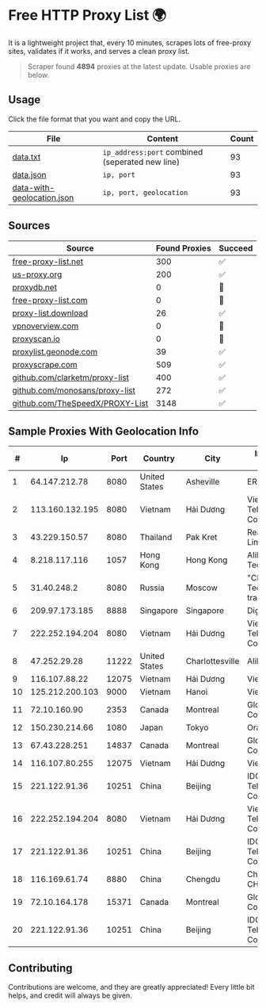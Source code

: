 
# Free HTTP Proxy List 🌍

It is a lightweight project that, every 10 minutes, scrapes lots of free-proxy sites, validates if it works, and serves a clean proxy list.


> Scraper found **4894** proxies at the latest update. Usable proxies are below.

## Usage

Click the file format that you want and copy the URL.


|File|Content|Count|
|----|-------|-----|
|[data.txt](https://raw.githubusercontent.com/themiralay/Proxy-List-World/master/data.txt)|`ip_address:port` combined (seperated new line)|93|
|[data.json](https://raw.githubusercontent.com/themiralay/Proxy-List-World/master/data.json)|`ip, port`|93|
|[data-with-geolocation.json](https://raw.githubusercontent.com/themiralay/Proxy-List-World/master/data-with-geolocation.json)|`ip, port, geolocation`|93|

## Sources

|Source|Found Proxies|Succeed|
|------|-------------|-------|
|[free-proxy-list.net](https://free-proxy-list.net)|300|✅|
|[us-proxy.org](https://www.us-proxy.org)|200|✅|
|[proxydb.net](http://proxydb.net)|0|🚫|
|[free-proxy-list.com](https://free-proxy-list.com/?page=&port=&type%5B%5D=http&type%5B%5D=https&up_time=0&search=Search)|0|🚫|
|[proxy-list.download](https://www.proxy-list.download/HTTP)|26|✅|
|[vpnoverview.com](https://vpnoverview.com/privacy/anonymous-browsing/free-proxy-servers)|0|🚫|
|[proxyscan.io](https://www.proxyscan.io)|0|🚫|
|[proxylist.geonode.com](https://proxylist.geonode.com/api/proxy-list?limit=300&page=1&sort_by=lastChecked&sort_type=desc&protocols=http,https)|39|✅|
|[proxyscrape.com](https://api.proxyscrape.com/v2/?request=displayproxies&protocol=http&timeout=10000&country=all&ssl=all&anonymity=all)|509|✅|
|[github.com/clarketm/proxy-list](https://raw.githubusercontent.com/clarketm/proxy-list/master/proxy-list-raw.txt)|400|✅|
|[github.com/monosans/proxy-list](https://raw.githubusercontent.com/monosans/proxy-list/main/proxies/http.txt)|272|✅|
|[github.com/TheSpeedX/PROXY-List](https://raw.githubusercontent.com/TheSpeedX/PROXY-List/master/http.txt)|3148|✅|


## Sample Proxies With Geolocation Info

|#|Ip|Port|Country|City|Internet Service Provider|
|-|--|----|-------|----|-------------------------|
|1|64.147.212.78|8080|United States|Asheville|ERC Broadband|
|2|113.160.132.195|8080|Vietnam|Hải Dương|VietNam Post and Telecom Corporation|
|3|43.229.150.57|8080|Thailand|Pak Kret|Readyidc Company Limited|
|4|8.218.117.116|1057|Hong Kong|Hong Kong|Alibaba (US) Technology Co., Ltd.|
|5|31.40.248.2|8080|Russia|Moscow|"Cloud Technologies" LLC trading as Cloud.ru|
|6|209.97.173.185|8888|Singapore|Singapore|DigitalOcean, LLC|
|7|222.252.194.204|8080|Vietnam|Hải Dương|VietNam Post and Telecom Corporation|
|8|47.252.29.28|11222|United States|Charlottesville|Alibaba.com LLC|
|9|116.107.88.22|12075|Vietnam|Hải Dương|Viettel Corporation|
|10|125.212.200.103|9000|Vietnam|Hanoi|Viettel Corporation|
|11|72.10.160.90|2353|Canada|Montreal|GloboTech Communications|
|12|150.230.214.66|1080|Japan|Tokyo|Oracle Corporation|
|13|67.43.228.251|14837|Canada|Montreal|GloboTech Communications|
|14|116.107.80.255|12075|Vietnam|Hải Dương|Viettel Corporation|
|15|221.122.91.36|10251|China|Beijing|IDC, China Telecommunications Corporation|
|16|222.252.194.204|8080|Vietnam|Hải Dương|VietNam Post and Telecom Corporation|
|17|221.122.91.36|10251|China|Beijing|IDC, China Telecommunications Corporation|
|18|116.169.61.74|8880|China|Chengdu|China Unicom CHINA169 Network|
|19|72.10.164.178|15371|Canada|Montreal|GloboTech Communications|
|20|221.122.91.36|10251|China|Beijing|IDC, China Telecommunications Corporation|



## Contributing

Contributions are welcome, and they are greatly appreciated! Every
little bit helps, and credit will always be given.


